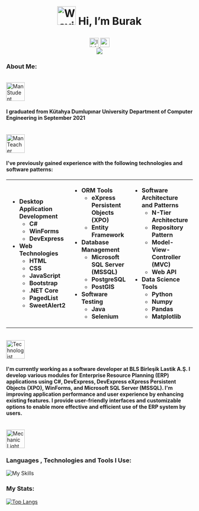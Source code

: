 <h1 align="center">
  <p>
    <img src="https://raw.githubusercontent.com/Tarikul-Islam-Anik/Animated-Fluent-Emojis/master/Emojis/Hand%20gestures/Waving%20Hand%20Light%20Skin%20Tone.png"
    alt="Waving Hand Light Skin Tone" width="50" height="50" /> 
    Hi, I’m Burak
  </p>
</h1>

<div align="center">
  <a href="https://www.linkedin.com/in/burak-yılmam-6a21191a7/">
    <img src="https://img.shields.io/static/v1?message=LinkedIn&logo=linkedin&label=&color=0077B5&logoColor=white&labelColor=&style=for-the-badge" height="25" alt="linkedin logo"  />
  </a>
  <a href="mailto:burakyilmamm@hotmail.com">
    <img src="https://img.shields.io/badge/Outlook-0078D4?style=for-the-badge&logo=microsoft-outlook&logoColor=white" height="25" alt="outlook logo"  />
  </a>
</div>

<div align="center">
  <img src="https://visitor-badge.laobi.icu/badge?page_id=Burakyilmam.Burakyilmam&"  />
</div>

<h3 align="left">
  About Me:
</h3>
<br>
<img src="https://raw.githubusercontent.com/Tarikul-Islam-Anik/Animated-Fluent-Emojis/master/Emojis/People%20with%20professions/Man%20Student%20Light%20Skin%20Tone.png" alt="Man Student Light Skin Tone" width="50" height="50" />
<h4>I graduated from Kütahya Dumlupınar University Department of Computer Engineering in September 2021</h4>
<br>
<img src="https://raw.githubusercontent.com/Tarikul-Islam-Anik/Animated-Fluent-Emojis/master/Emojis/People%20with%20professions/Man%20Teacher%20Light%20Skin%20Tone.png" alt="Man Teacher Light Skin Tone" width="50" height="50" />
<h4>I've previously gained experience with the following technologies and software patterns:</h4>
<table>
  <tr>
     <td>
       <ul>
         <li><b>Desktop Application Development</b>
          <ul>
            <li><b>C#</b></li>
            <li><b>WinForms</b></li>
            <li><b>DevExpress</b></li>
          </ul>
        </li>
        <li><b>Web Technologies</b>
          <ul>
            <li><b>HTML</b></li>
            <li><b>CSS</b></li>
            <li><b>JavaScript</b></li>
            <li><b>Bootstrap</b></li>
            <li><b>.NET Core</b></li>
            <li><b>PagedList</b></li>
            <li><b>SweetAlert2</b></li>
          </ul>
        </li>
       </ul>
     </td>
     <td>
       <ul>
         <li><b>ORM Tools</b>
          <ul>
            <li><b>eXpress Persistent Objects (XPO)</b></li>
            <li><b>Entity Framework</b></li>
          </ul>
        </li>
        <li><b>Database Management</b>
          <ul>
            <li><b>Microsoft SQL Server (MSSQL)</b></li>
            <li><b>PostgreSQL</b></li>    
            <li><b>PostGIS</b></li>    
          </ul>
        </li>
        <li><b>Software Testing</b>
          <ul>
            <li><b>Java</b></li>
            <li><b>Selenium</b></li>
          </ul>
        </li>
       </ul>
     </td>
     <td>
       <ul>
          <li><b>Software Architecture and Patterns</b>
          <ul>
            <li><b>N-Tier Architecture</b></li>
            <li><b>Repository Pattern</b></li>
            <li><b>Model-View-Controller (MVC)</b></li>
            <li><b>Web API</b></li>
          </ul>
        </li>
        <li><b>Data Science Tools</b>
          <ul>
            <li><b>Python</b></li>
            <li><b>Numpy</b></li>
            <li><b>Pandas</b></li>
            <li><b>Matplotlib</b></li>
          </ul>
        </li>
       </ul>
     </td>
     <td>
       <ul>
          <li><b>Mapping Tools</b>
          <ul>
            <li><b>Leaflet.js</b></li>
            <li><b>Leaflet.Draw</b></li>   
            <li><b>Leaflet Routing Machine</b></li> 
            <li><b>Turf.js</b></li>    
          </ul>
        </li>
        <li><b>Used API</b>
          <ul>
            <li><b>Geolocation API</b></li>
            <li><b>FreeCurrency API</b></li>   
            <li><b>OpenWeatherMap API</b></li> 
            <li><b>Collect API - Pharmacy API</b></li>    
            <li><b>Google Maps Direction API</b></li>    
          </ul>
        </li>
       </ul>
     </td>
  </tr>
</table>
<br>
<img src="https://raw.githubusercontent.com/Tarikul-Islam-Anik/Animated-Fluent-Emojis/master/Emojis/People%20with%20professions/Technologist%20Light%20Skin%20Tone.png" alt="Technologist Light Skin Tone" width="50" height="50" /> 
<h4>
I'm currently working as a software developer at BLS Birleşik Lastik A.Ş. I develop various modules for Enterprise Resource Planning (ERP) applications using C#, DevExpress, DevExpress eXpress Persistent Objects (XPO), WinForms, and Microsoft SQL Server (MSSQL). I'm improving application performance and user experience by enhancing existing features. I provide user-friendly interfaces and customizable options to enable more effective and efficient use of the ERP system by users.
</h4>
<br>
<img src="https://raw.githubusercontent.com/Tarikul-Islam-Anik/Animated-Fluent-Emojis/master/Emojis/People%20with%20professions/Mechanic%20Light%20Skin%20Tone.png" alt="Mechanic Light Skin Tone" width="50" height="50" />
<h3 align="left">Languages , Technologies and Tools I Use:</h3>

![My Skills](https://go-skill-icons.vercel.app/api/icons?i=word,powerpoint,excel,html,css,js,bootstrap,cs,dotnet,sqlserver,postgresql,java,selenium,python,numpy,pandas,matplotlib,leaflet,arduino,vscode,visualstudio,eclipse,idea,anaconda,jupyter)

<h3 align="left">My Stats:</h3>

[![Top Langs](https://github-readme-stats-git-masterrstaa-rickstaa.vercel.app/api/top-langs/?username=Burakyilmam)](https://github.com/anuraghazra/github-readme-stats)
